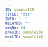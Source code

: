 ```yaml
---
ID: sample139
TITLE: "zzz"
INFO: ".."
RELATED: ""
seqNo: 54
prevID: sample138
nextID: sample140
---
```

